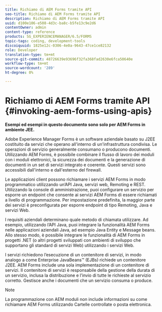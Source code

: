 ```yaml
---
title: Richiamo di AEM Forms tramite API
seo-title: Richiamo di AEM Forms tramite API
description: Richiamo di AEM Forms tramite API
uuid: d100e106-e508-4d3c-ba8c-b5fe13c9e2d6
contentOwner: admin
content-type: reference
products: SG_EXPERIENCEMANAGER/6.5/FORMS
topic-tags: coding, development-tools
discoiquuid: 1825e12c-0306-4e0a-9643-47ce1ce82132
role: Developer
translation-type: tm+mt
source-git-commit: 48726639e93696f32fa368fad2630e6fca50640e
workflow-type: tm+mt
source-wordcount: '289'
ht-degree: 0%

---
```



# Richiamo di AEM Forms tramite API {#invoking-aem-forms-using-apis}

**Esempi ed esempi in questo documento sono solo per AEM Forms in ambiente JEE.**

Adobe Experience Manager Forms è un software aziendale basato su J2EE costituito da servizi che operano all&#39;interno di un&#39;infrastruttura condivisa. Le operazioni di servizio generalmente consumano o producono documenti. Utilizzando AEM Forms, è possibile combinare il flusso di lavoro dei moduli con i moduli elettronici, la sicurezza dei documenti e la generazione di documenti in un set di servizi integrato e coerente. Questi servizi sono accessibili dall&#39;interno e dall&#39;esterno del firewall.

Le applicazioni client possono richiamare i servizi AEM Forms in modo programmatico utilizzando un’API Java, servizi web, Remoting e REST. Utilizzando la console di amministrazione, puoi configurare un servizio per esporre un endpoint che consente ai servizi AEM Forms di essere richiamati a livello di programmazione. Per impostazione predefinita, la maggior parte dei servizi è preconfigurata per esporre endpoint di tipo Remoting, Java e servizi Web.

I requisiti aziendali determinano quale metodo di chiamata utilizzare. Ad esempio, utilizzando l’API Java, puoi integrare la funzionalità AEM Forms nelle applicazioni aziendali Java, ad esempio Java Entity e Message beans. Allo stesso modo, è possibile integrare le funzionalità di AEM Forms in progetti .NET (o altri progetti sviluppati con ambienti di sviluppo che supportano gli standard di servizi Web) utilizzando i servizi Web.

I servizi richiedono l’esecuzione di un contenitore di servizi, in modo analogo a come Enterprise JavaBeans™ (EJBs) richiede un contenitore J2EE. AEM Forms include una sola implementazione di un contenitore di servizi. Il contenitore di servizi è responsabile della gestione della durata di un servizio, inclusa la distribuzione e l’invio di tutte le richieste al servizio corretto. Gestisce anche i documenti che un servizio consuma o produce.

>[!NOTE]
>
>La programmazione con AEM moduli non include informazioni su come richiamare AEM Forms utilizzando Cartelle controllate o posta elettronica.

